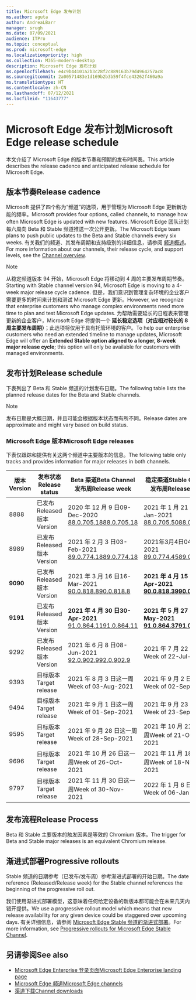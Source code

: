 ```yaml
---
title: Microsoft Edge 发布计划
ms.author: aguta
author: AndreaLBarr
manager: srugh
ms.date: 07/09/2021
audience: ITPro
ms.topic: conceptual
ms.prod: microsoft-edge
ms.localizationpriority: high
ms.collection: M365-modern-desktop
description: Microsoft Edge 发布计划
ms.openlocfilehash: e4c9b44101a2b3c28f2c889163b79d4964257ac8
ms.sourcegitcommit: 2a00571483e1d169b2b3b59f4fce43262f460a9a
ms.translationtype: HT
ms.contentlocale: zh-CN
ms.lasthandoff: 07/12/2021
ms.locfileid: "11643777"
---
```

# <a name="microsoft-edge-release-schedule"></a><span data-ttu-id="1bec6-103">Microsoft Edge 发布计划</span><span class="sxs-lookup"><span data-stu-id="1bec6-103">Microsoft Edge release schedule</span></span>

<span data-ttu-id="1bec6-104">本文介绍了 Microsoft Edge 的版本节奏和预期的发布时间表。</span><span class="sxs-lookup"><span data-stu-id="1bec6-104">This article describes the release cadence and anticipated release schedule for Microsoft Edge.</span></span>

## <a name="release-cadence"></a><span data-ttu-id="1bec6-105">版本节奏</span><span class="sxs-lookup"><span data-stu-id="1bec6-105">Release cadence</span></span>

<span data-ttu-id="1bec6-106">Microsoft 提供了四个称为“频道”的选项，用于管理为 Microsoft Edge 更新新功能的频率。</span><span class="sxs-lookup"><span data-stu-id="1bec6-106">Microsoft provides four options, called channels, to manage how often Microsoft Edge is updated with new features.</span></span> <span data-ttu-id="1bec6-107">Microsoft Edge 团队计划每六周向 Beta 和 Stable 频道推送一次公开更新。</span><span class="sxs-lookup"><span data-stu-id="1bec6-107">The Microsoft Edge team plans to push public updates to the Beta and Stable channels every six weeks.</span></span> <span data-ttu-id="1bec6-108">有关我们的频道、其发布周期和支持级别的详细信息，请参阅 [频道概述](./microsoft-edge-channels.md#channel-overview)。</span><span class="sxs-lookup"><span data-stu-id="1bec6-108">For more information about our channels, their release cycle, and support levels, see the [Channel overview](./microsoft-edge-channels.md#channel-overview).</span></span>

> [!NOTE]
> <span data-ttu-id="1bec6-109">从稳定频道版本 94 开始，Microsoft Edge 将移动到 4 周的主要发布周期节奏。</span><span class="sxs-lookup"><span data-stu-id="1bec6-109">Starting with Stable channel version 94, Microsoft Edge is moving to a 4-week major release cycle cadence.</span></span> <span data-ttu-id="1bec6-110">但是，我们意识到管理复杂环境的企业客户需要更多的时间来计划和测试 Microsoft Edge 更新。</span><span class="sxs-lookup"><span data-stu-id="1bec6-110">However, we recognize that enterprise customers who manage complex environments need more time to plan and test Microsoft Edge updates.</span></span> <span data-ttu-id="1bec6-111">为帮助需要延长的日程表来管理更新的企业客户，Microsoft Edge 将提供一个 **延长稳定选项（对应相对较长的 8 周主要发布周期）**；此选项将仅用于具有托管环境的客户。</span><span class="sxs-lookup"><span data-stu-id="1bec6-111">To help our enterprise customers who need an extended timeline to manage updates, Microsoft Edge will offer an **Extended Stable option aligned to a longer, 8-week major release cycle**; this option will only be available for customers with managed environments.</span></span>

## <a name="release-schedule"></a><span data-ttu-id="1bec6-112">发布计划</span><span class="sxs-lookup"><span data-stu-id="1bec6-112">Release schedule</span></span>

<span data-ttu-id="1bec6-113">下表列出了 Beta 和 Stable 频道的计划发布日期。</span><span class="sxs-lookup"><span data-stu-id="1bec6-113">The following table lists the planned release dates for the Beta and Stable channels.</span></span>

> [!NOTE]
> <span data-ttu-id="1bec6-114">发布日期是大概日期，并且可能会根据版本状态而有所不同。</span><span class="sxs-lookup"><span data-stu-id="1bec6-114">Release dates are approximate and might vary based on build status.</span></span>

### <a name="microsoft-edge-releases"></a><span data-ttu-id="1bec6-115">Microsoft Edge 版本</span><span class="sxs-lookup"><span data-stu-id="1bec6-115">Microsoft Edge releases</span></span>

<span data-ttu-id="1bec6-116">下表仅跟踪和提供有关这两个频道中主要版本的信息。</span><span class="sxs-lookup"><span data-stu-id="1bec6-116">The following table only tracks and provides information for major releases in both channels.</span></span>

| <span data-ttu-id="1bec6-117">版本</span><span class="sxs-lookup"><span data-stu-id="1bec6-117">Version</span></span> | <span data-ttu-id="1bec6-118">发布状态</span><span class="sxs-lookup"><span data-stu-id="1bec6-118">Release status</span></span> | <span data-ttu-id="1bec6-119">Beta 渠道</span><span class="sxs-lookup"><span data-stu-id="1bec6-119">Beta Channel</span></span><br><span data-ttu-id="1bec6-120">发布周</span><span class="sxs-lookup"><span data-stu-id="1bec6-120">Release week</span></span> | <span data-ttu-id="1bec6-121">稳定渠道</span><span class="sxs-lookup"><span data-stu-id="1bec6-121">Stable Channel</span></span><br><span data-ttu-id="1bec6-122">发布周</span><span class="sxs-lookup"><span data-stu-id="1bec6-122">Release week</span></span> |
|---------|-----|------|--------|
| <span data-ttu-id="1bec6-123">88</span><span class="sxs-lookup"><span data-stu-id="1bec6-123">88</span></span> | <span data-ttu-id="1bec6-124">已发布</span><span class="sxs-lookup"><span data-stu-id="1bec6-124">Released</span></span><br><span data-ttu-id="1bec6-125">版本</span><span class="sxs-lookup"><span data-stu-id="1bec6-125">Version</span></span> | <span data-ttu-id="1bec6-126">2020 年 12 月 9 日</span><span class="sxs-lookup"><span data-stu-id="1bec6-126">09-Dec-2020</span></span><br>[<span data-ttu-id="1bec6-127">88.0.705.18</span><span class="sxs-lookup"><span data-stu-id="1bec6-127">88.0.705.18</span></span>](/deployedge/microsoft-edge-relnote-archive-beta-channel#version-88070518-december-9) | <span data-ttu-id="1bec6-128">2021 年 1 月 21 日</span><span class="sxs-lookup"><span data-stu-id="1bec6-128">21-Jan-2021</span></span><br>[<span data-ttu-id="1bec6-129">88.0.705.50</span><span class="sxs-lookup"><span data-stu-id="1bec6-129">88.0.705.50</span></span>](/deployedge/microsoft-edge-relnote-archive-stable-channel#version-88070550-january-21)|
| <span data-ttu-id="1bec6-130">89</span><span class="sxs-lookup"><span data-stu-id="1bec6-130">89</span></span> | <span data-ttu-id="1bec6-131">已发布</span><span class="sxs-lookup"><span data-stu-id="1bec6-131">Released</span></span><br><span data-ttu-id="1bec6-132">版本</span><span class="sxs-lookup"><span data-stu-id="1bec6-132">Version</span></span> | <span data-ttu-id="1bec6-133">2021 年 2 月 3 日</span><span class="sxs-lookup"><span data-stu-id="1bec6-133">03-Feb-2021</span></span><br>[<span data-ttu-id="1bec6-134">89.0.774.18</span><span class="sxs-lookup"><span data-stu-id="1bec6-134">89.0.774.18</span></span>](/deployedge/microsoft-edge-relnote-beta-channel#version-89077423-february-8) | <span data-ttu-id="1bec6-135">2021年3月4日</span><span class="sxs-lookup"><span data-stu-id="1bec6-135">04-Mar-2021</span></span><br>[<span data-ttu-id="1bec6-136">89.0.774.45</span><span class="sxs-lookup"><span data-stu-id="1bec6-136">89.0.774.45</span></span>](/deployedge/microsoft-edge-relnote-stable-channel#version-89077445-march-4) |
| **<span data-ttu-id="1bec6-137">90</span><span class="sxs-lookup"><span data-stu-id="1bec6-137">90</span></span>** | <span data-ttu-id="1bec6-138">已发布</span><span class="sxs-lookup"><span data-stu-id="1bec6-138">Released</span></span><br><span data-ttu-id="1bec6-139">版本</span><span class="sxs-lookup"><span data-stu-id="1bec6-139">Version</span></span> | <span data-ttu-id="1bec6-140">2021 年 3 月 16 日</span><span class="sxs-lookup"><span data-stu-id="1bec6-140">16-Mar-2021</span></span><br>[<span data-ttu-id="1bec6-141">90.0.818.8</span><span class="sxs-lookup"><span data-stu-id="1bec6-141">90.0.818.8</span></span>](/deployedge/microsoft-edge-relnote-beta-channel#version-9008188-march-16) | **<span data-ttu-id="1bec6-142">2021 年 4 月 15 日</span><span class="sxs-lookup"><span data-stu-id="1bec6-142">15-Apr-2021</span></span>**<BR>**[<span data-ttu-id="1bec6-143">90.0.818.39</span><span class="sxs-lookup"><span data-stu-id="1bec6-143">90.0.818.39</span></span>](/deployedge/microsoft-edge-relnote-stable-channel#version-90081839-april-15)** |
| **<span data-ttu-id="1bec6-144">91</span><span class="sxs-lookup"><span data-stu-id="1bec6-144">91</span></span>** | <span data-ttu-id="1bec6-145">已发布</span><span class="sxs-lookup"><span data-stu-id="1bec6-145">Released</span></span><br><span data-ttu-id="1bec6-146">版本</span><span class="sxs-lookup"><span data-stu-id="1bec6-146">Version</span></span> | **<span data-ttu-id="1bec6-147">2021 年 4 月 30 日</span><span class="sxs-lookup"><span data-stu-id="1bec6-147">30-Apr-2021</span></span>**<br>[<span data-ttu-id="1bec6-148">91.0.864.11</span><span class="sxs-lookup"><span data-stu-id="1bec6-148">91.0.864.11</span></span>](/deployedge/microsoft-edge-relnote-beta-channel#version-91086411-april-30) | **<span data-ttu-id="1bec6-149">2021 年 5 月 27 日</span><span class="sxs-lookup"><span data-stu-id="1bec6-149">27-May-2021</span></span>**<BR>**[<span data-ttu-id="1bec6-150">91.0.864.37</span><span class="sxs-lookup"><span data-stu-id="1bec6-150">91.0.864.37</span></span>](/deployedge/microsoft-edge-relnote-stable-channel#version-91086437-may-27)** |
| <span data-ttu-id="1bec6-151">92</span><span class="sxs-lookup"><span data-stu-id="1bec6-151">92</span></span> | <span data-ttu-id="1bec6-152">已发布</span><span class="sxs-lookup"><span data-stu-id="1bec6-152">Released</span></span><br><span data-ttu-id="1bec6-153">版本</span><span class="sxs-lookup"><span data-stu-id="1bec6-153">Version</span></span> | <span data-ttu-id="1bec6-154">2021 年 6 月 8 日</span><span class="sxs-lookup"><span data-stu-id="1bec6-154">08-Jun-2021</span></span><br>[<span data-ttu-id="1bec6-155">92.0.902.9</span><span class="sxs-lookup"><span data-stu-id="1bec6-155">92.0.902.9</span></span>](/deployedge/microsoft-edge-relnote-beta-channel#version-9209029-june-08) | <span data-ttu-id="1bec6-156">2021 年 7 月 22 日这一周</span><span class="sxs-lookup"><span data-stu-id="1bec6-156">Week of 22-Jul-2021</span></span> |
| <span data-ttu-id="1bec6-157">93</span><span class="sxs-lookup"><span data-stu-id="1bec6-157">93</span></span> | <span data-ttu-id="1bec6-158">目标版本</span><span class="sxs-lookup"><span data-stu-id="1bec6-158">Target release</span></span> | <span data-ttu-id="1bec6-159">2021 年 8 月 3 日这一周</span><span class="sxs-lookup"><span data-stu-id="1bec6-159">Week of 03-Aug-2021</span></span> | <span data-ttu-id="1bec6-160">2021 年 9 月 2 日这一周</span><span class="sxs-lookup"><span data-stu-id="1bec6-160">Week of 02-Sep-2021</span></span> |
| <span data-ttu-id="1bec6-161">94</span><span class="sxs-lookup"><span data-stu-id="1bec6-161">94</span></span> | <span data-ttu-id="1bec6-162">目标版本</span><span class="sxs-lookup"><span data-stu-id="1bec6-162">Target release</span></span> | <span data-ttu-id="1bec6-163">2021 年 9 月 1 日这一周</span><span class="sxs-lookup"><span data-stu-id="1bec6-163">Week of 01-Sep-2021</span></span> | <span data-ttu-id="1bec6-164">2021 年 9 月 23 日这一周</span><span class="sxs-lookup"><span data-stu-id="1bec6-164">Week of 23-Sep-2021</span></span> |
| <span data-ttu-id="1bec6-165">95</span><span class="sxs-lookup"><span data-stu-id="1bec6-165">95</span></span> | <span data-ttu-id="1bec6-166">目标版本</span><span class="sxs-lookup"><span data-stu-id="1bec6-166">Target release</span></span> | <span data-ttu-id="1bec6-167">2021 年 9 月 28 日这一周</span><span class="sxs-lookup"><span data-stu-id="1bec6-167">Week of 28-Sep-2021</span></span> | <span data-ttu-id="1bec6-168">2021 年 10 月 21 日这一周</span><span class="sxs-lookup"><span data-stu-id="1bec6-168">Week of 21-Oct-2021</span></span> |
| <span data-ttu-id="1bec6-169">96</span><span class="sxs-lookup"><span data-stu-id="1bec6-169">96</span></span> | <span data-ttu-id="1bec6-170">目标版本</span><span class="sxs-lookup"><span data-stu-id="1bec6-170">Target release</span></span> | <span data-ttu-id="1bec6-171">2021 年 10 月 26 日这一周</span><span class="sxs-lookup"><span data-stu-id="1bec6-171">Week of 26-Oct-2021</span></span> | <span data-ttu-id="1bec6-172">2021 年 11 月 18 日这一周</span><span class="sxs-lookup"><span data-stu-id="1bec6-172">Week of 18-Nov-2021</span></span> |
| <span data-ttu-id="1bec6-173">97</span><span class="sxs-lookup"><span data-stu-id="1bec6-173">97</span></span> | <span data-ttu-id="1bec6-174">目标版本</span><span class="sxs-lookup"><span data-stu-id="1bec6-174">Target release</span></span> | <span data-ttu-id="1bec6-175">2021 年 11 月 30 日这一周</span><span class="sxs-lookup"><span data-stu-id="1bec6-175">Week of 30-Nov-2021</span></span> | <span data-ttu-id="1bec6-176">2022 年 1 月 6 日这一周</span><span class="sxs-lookup"><span data-stu-id="1bec6-176">Week of 06-Jan-2022</span></span> |

## <a name="release-process"></a><span data-ttu-id="1bec6-177">发布流程</span><span class="sxs-lookup"><span data-stu-id="1bec6-177">Release Process</span></span>

<span data-ttu-id="1bec6-178">Beta 和 Stable 主要版本的触发因素是等效的 Chromium 版本。</span><span class="sxs-lookup"><span data-stu-id="1bec6-178">The trigger for Beta and Stable major releases is an equivalent Chromium release.</span></span>

## <a name="progressive-rollouts"></a><span data-ttu-id="1bec6-179">渐进式部署</span><span class="sxs-lookup"><span data-stu-id="1bec6-179">Progressive rollouts</span></span>

<span data-ttu-id="1bec6-180">Stable 频道的日期参考（已发布/发布周）参考渐进式部署的开始日期。</span><span class="sxs-lookup"><span data-stu-id="1bec6-180">The date reference (Released/Release week) for the Stable channel references the beginning of the progressive roll out.</span></span>

<span data-ttu-id="1bec6-181">我们使用渐进式部署模型，这意味着任何给定设备的新版本都可能会在未来几天内错开提供。</span><span class="sxs-lookup"><span data-stu-id="1bec6-181">We use a progressive rollout model which means that new release availability for any given device could be staggered over upcoming days.</span></span> <span data-ttu-id="1bec6-182">有关详细信息，请参阅 [Microsoft Edge Stable 频道的渐进式部署](/deployedge/microsoft-edge-update-progressive-rollout)。</span><span class="sxs-lookup"><span data-stu-id="1bec6-182">For more information, see [Progressive rollouts for Microsoft Edge Stable Channel](/deployedge/microsoft-edge-update-progressive-rollout).</span></span>

## <a name="see-also"></a><span data-ttu-id="1bec6-183">另请参阅</span><span class="sxs-lookup"><span data-stu-id="1bec6-183">See also</span></span>

- [<span data-ttu-id="1bec6-184">Microsoft Edge Enterprise 登录页面</span><span class="sxs-lookup"><span data-stu-id="1bec6-184">Microsoft Edge Enterprise landing page</span></span>](https://aka.ms/EdgeEnterprise)
- [<span data-ttu-id="1bec6-185">Microsoft Edge 频道</span><span class="sxs-lookup"><span data-stu-id="1bec6-185">Microsoft Edge channels</span></span>](/deployedge/microsoft-edge-channels)
- [<span data-ttu-id="1bec6-186">渠道下载</span><span class="sxs-lookup"><span data-stu-id="1bec6-186">Channel downloads</span></span>](https://www.microsoft.com/edge/business/download)